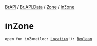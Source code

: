 [BrAPI](../../index.md) / [Br.API.Data](../index.md) / [Zone](index.md) / [inZone](./in-zone.md)

# inZone

`open fun inZone(loc: `[`Location`](https://hub.spigotmc.org/javadocs/spigot/org/bukkit/Location.html)`!): `[`Boolean`](https://kotlinlang.org/api/latest/jvm/stdlib/kotlin/-boolean/index.html)